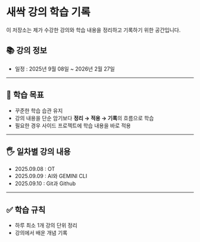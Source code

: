 # 새싹 강의 학습 기록

이 저장소는 제가 수강한 강의와 학습 내용을 정리하고 기록하기 위한 공간입니다.

## 📚 강의 정보

- 일정 : 2025년 9월 08일 ~ 2026년 2월 27일

---

## 📌 학습 목표

- 꾸준한 학습 습관 유지
- 강의 내용을 단순 암기보다 **정리 → 적용 → 기록**의 흐름으로 학습
- 필요한 경우 사이드 프로젝트에 학습 내용을 바로 적용

---

## 🖐️ 일차별 강의 내용

- 2025.09.08 : OT
- 2025.09.09 : AI와 GEMINI CLI
- 2025.09.10 : Git과 Github

---

## ✅ 학습 규칙
- 하루 최소 1개 강의 단위 정리  
- 강의에서 배운 개념 기록  

